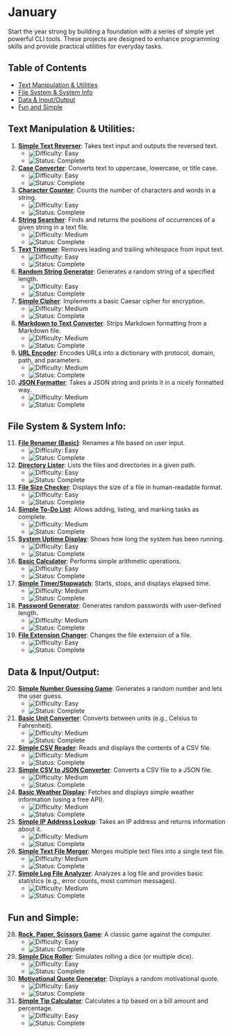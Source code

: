 # January

Start the year strong by building a foundation with a series of simple yet powerful CLI tools. These projects are designed to enhance programming skills and provide practical utilities for everyday tasks.

## Table of Contents

- [Text Manipulation & Utilities](#text-manipulation--utilities)
- [File System & System Info](#file-system--system-info)
- [Data & Input/Output](#data--inputoutput)
- [Fun and Simple](#fun-and-simple)

## Text Manipulation & Utilities:

1. **[Simple Text Reverser](./0_Text-Manipulation-Utilities/Day01_TextReverser/)**: Takes text input and outputs the reversed text.
   - ![Difficulty: Easy](https://img.shields.io/badge/Difficulty-Easy-brightgreen)
   - ![Status: Complete](https://img.shields.io/badge/Status-Complete-blue)
2. **[Case Converter](./0_Text-Manipulation-Utilities/Day02_CaseConverter/)**: Converts text to uppercase, lowercase, or title case.
   - ![Difficulty: Easy](https://img.shields.io/badge/Difficulty-Easy-brightgreen)
   - ![Status: Complete](https://img.shields.io/badge/Status-Complete-blue)
3. **[Character Counter](./0_Text-Manipulation-Utilities/Day03_CharacterCounter/)**: Counts the number of characters and words in a string.
   - ![Difficulty: Easy](https://img.shields.io/badge/Difficulty-Easy-brightgreen)
   - ![Status: Complete](https://img.shields.io/badge/Status-Complete-blue)
4. **[String Searcher](./0_Text-Manipulation-Utilities/Day04_StringSearcher/)**: Finds and returns the positions of occurrences of a given string in a text file.
   - ![Difficulty: Medium](https://img.shields.io/badge/Difficulty-Medium-yellow)
   - ![Status: Complete](https://img.shields.io/badge/Status-Complete-blue)
5. **[Text Trimmer](./0_Text-Manipulation-Utilities/Day05_TextTrimmer/)**: Removes leading and trailing whitespace from input text.
   - ![Difficulty: Easy](https://img.shields.io/badge/Difficulty-Easy-brightgreen)
   - ![Status: Complete](https://img.shields.io/badge/Status-Complete-blue)
6. **[Random String Generator](./0_Text-Manipulation-Utilities/Day06_RandomStringGenerator/)**: Generates a random string of a specified length.
   - ![Difficulty: Easy](https://img.shields.io/badge/Difficulty-Easy-brightgreen)
   - ![Status: Complete](https://img.shields.io/badge/Status-Complete-blue)
7. **[Simple Cipher](./0_Text-Manipulation-Utilities/Day07_SimpleCipher/)**: Implements a basic Caesar cipher for encryption.
   - ![Difficulty: Medium](https://img.shields.io/badge/Difficulty-Medium-yellow)
   - ![Status: Complete](https://img.shields.io/badge/Status-Complete-blue)
8. **[Markdown to Text Converter](./0_Text-Manipulation-Utilities/Day08_MarkdownToTextConverter/)**: Strips Markdown formatting from a Markdown file.
   - ![Difficulty: Medium](https://img.shields.io/badge/Difficulty-Medium-yellow)
   - ![Status: Complete](https://img.shields.io/badge/Status-Complete-blue)
9. **[URL Encoder](./0_Text-Manipulation-Utilities/Day09_URLEncoder/)**: Encodes URLs into a dictionary with protocol, domain, path, and parameters.
   - ![Difficulty: Medium](https://img.shields.io/badge/Difficulty-Medium-yellow)
   - ![Status: Complete](https://img.shields.io/badge/Status-Complete-blue)
10. **[JSON Formatter](./0_Text-Manipulation-Utilities/Day10_JSONFormatter/)**: Takes a JSON string and prints it in a nicely formatted way.
    - ![Difficulty: Medium](https://img.shields.io/badge/Difficulty-Medium-yellow)
    - ![Status: Complete](https://img.shields.io/badge/Status-Complete-blue)

## File System & System Info:

11. **[File Renamer (Basic)](./1_File-System-System-Info/Day11_FileRenamer/)**: Renames a file based on user input.
    - ![Difficulty: Easy](https://img.shields.io/badge/Difficulty-Easy-brightgreen)
    - ![Status: Complete](https://img.shields.io/badge/Status-Complete-blue)
12. **[Directory Lister](./1_File-System-System-Info/Day12_DirectoryLister/)**: Lists the files and directories in a given path.
    - ![Difficulty: Easy](https://img.shields.io/badge/Difficulty-Easy-brightgreen)
    - ![Status: Complete](https://img.shields.io/badge/Status-Complete-blue)
13. **[File Size Checker](./1_File-System-System-Info/Day13_FileSizeChecker/)**: Displays the size of a file in human-readable format.
    - ![Difficulty: Easy](https://img.shields.io/badge/Difficulty-Easy-brightgreen)
    - ![Status: Complete](https://img.shields.io/badge/Status-Complete-blue)
14. **[Simple To-Do List](./1_File-System-System-Info/Day14_ToDoList/)**: Allows adding, listing, and marking tasks as complete.
    - ![Difficulty: Medium](https://img.shields.io/badge/Difficulty-Medium-yellow)
    - ![Status: Complete](https://img.shields.io/badge/Status-Complete-blue)
15. **[System Uptime Display](./1_File-System-System-Info/Day15_SystemUptime/)**: Shows how long the system has been running.
    - ![Difficulty: Easy](https://img.shields.io/badge/Difficulty-Easy-brightgreen)
    - ![Status: Complete](https://img.shields.io/badge/Status-Complete-blue)
16. **[Basic Calculator](./1_File-System-System-Info/Day16_Calculator/)**: Performs simple arithmetic operations.
    - ![Difficulty: Easy](https://img.shields.io/badge/Difficulty-Easy-brightgreen)
    - ![Status: Complete](https://img.shields.io/badge/Status-Complete-blue)
17. **[Simple Timer/Stopwatch](./1_File-System-System-Info/Day17_TimerStopwatch/)**: Starts, stops, and displays elapsed time.
    - ![Difficulty: Medium](https://img.shields.io/badge/Difficulty-Medium-yellow)
    - ![Status: Complete](https://img.shields.io/badge/Status-Complete-blue)
18. **[Password Generator](./1_File-System-System-Info/Day18_PasswordGenerator/)**: Generates random passwords with user-defined length.
    - ![Difficulty: Medium](https://img.shields.io/badge/Difficulty-Medium-yellow)
    - ![Status: Complete](https://img.shields.io/badge/Status-Complete-blue)
19. **[File Extension Changer](./1_File-System-System-Info/Day19_FileExtensionChanger/)**: Changes the file extension of a file.
    - ![Difficulty: Easy](https://img.shields.io/badge/Difficulty-Easy-brightgreen)
    - ![Status: Complete](https://img.shields.io/badge/Status-Complete-blue)

## Data & Input/Output:

20. **[Simple Number Guessing Game](./2_Data-Input-Output/Day20_NumberGuessingGame/)**: Generates a random number and lets the user guess.
    - ![Difficulty: Easy](https://img.shields.io/badge/Difficulty-Easy-brightgreen)
    - ![Status: Complete](https://img.shields.io/badge/Status-Complete-blue)
21. **[Basic Unit Converter](./2_Data-Input-Output/Day21_UnitConverter/)**: Converts between units (e.g., Celsius to Fahrenheit).
    - ![Difficulty: Medium](https://img.shields.io/badge/Difficulty-Medium-yellow)
    - ![Status: Complete](https://img.shields.io/badge/Status-Complete-blue)
22. **[Simple CSV Reader](./2_Data-Input-Output/Day22_CSVReader/)**: Reads and displays the contents of a CSV file.
    - ![Difficulty: Medium](https://img.shields.io/badge/Difficulty-Medium-yellow)
    - ![Status: Complete](https://img.shields.io/badge/Status-Complete-blue)
23. **[Simple CSV to JSON Converter](./2_Data-Input-Output/Day23_CSVToJson/)**: Converts a CSV file to a JSON file.
    - ![Difficulty: Medium](https://img.shields.io/badge/Difficulty-Medium-yellow)
    - ![Status: Complete](https://img.shields.io/badge/Status-Complete-blue)
24. **[Basic Weather Display](./2_Data-Input-Output/Day24_WeatherDisplay/)**: Fetches and displays simple weather information (using a free API).
    - ![Difficulty: Medium](https://img.shields.io/badge/Difficulty-Medium-yellow)
    - ![Status: Complete](https://img.shields.io/badge/Status-Complete-blue)
25. **[Simple IP Address Lookup](./2_Data-Input-Output/Day25_IPAddressLookup/)**: Takes an IP address and returns information about it.
    - ![Difficulty: Medium](https://img.shields.io/badge/Difficulty-Medium-yellow)
    - ![Status: Complete](https://img.shields.io/badge/Status-Complete-blue)
26. **[Simple Text File Merger](./2_Data-Input-Output/Day26_TextFileMerger/)**: Merges multiple text files into a single text file.
    - ![Difficulty: Medium](https://img.shields.io/badge/Difficulty-Medium-yellow)
    - ![Status: Complete](https://img.shields.io/badge/Status-Complete-blue)
27. **[Simple Log File Analyzer](./2_Data-Input-Output/Day27_LogFileAnalyzer/)**: Analyzes a log file and provides basic statistics (e.g., error counts, most common messages).
    - ![Difficulty: Medium](https://img.shields.io/badge/Difficulty-Medium-yellow)
    - ![Status: Complete](https://img.shields.io/badge/Status-Complete-blue)

## Fun and Simple:

28. **[Rock, Paper, Scissors Game](./3_Fun-and-Simple/Day28_RockPaperScissors/)**: A classic game against the computer.
    - ![Difficulty: Easy](https://img.shields.io/badge/Difficulty-Easy-brightgreen)
    - ![Status: Complete](https://img.shields.io/badge/Status-Complete-blue)
29. **[Simple Dice Roller](./3_Fun-and-Simple/Day29_DiceRoller/)**: Simulates rolling a dice (or multiple dice).
    - ![Difficulty: Easy](https://img.shields.io/badge/Difficulty-Easy-brightgreen)
    - ![Status: Complete](https://img.shields.io/badge/Status-Complete-blue)
30. **[Motivational Quote Generator](./3_Fun-and-Simple/Day30_QuoteGenerator/)**: Displays a random motivational quote.
    - ![Difficulty: Easy](https://img.shields.io/badge/Difficulty-Easy-brightgreen)
    - ![Status: Complete](https://img.shields.io/badge/Status-Complete-blue)
31. **[Simple Tip Calculator](./3_Fun-and-Simple/Day31_TipCalculator/)**: Calculates a tip based on a bill amount and percentage.
    - ![Difficulty: Easy](https://img.shields.io/badge/Difficulty-Easy-brightgreen)
    - ![Status: Complete](https://img.shields.io/badge/Status-Complete-blue)
